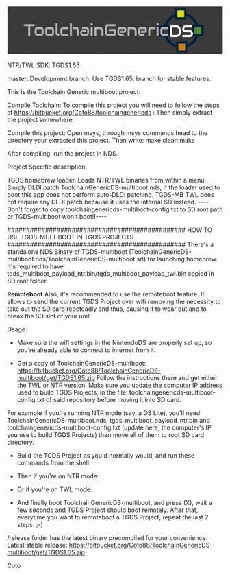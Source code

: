 ![ToolchainGenericDS](img/TGDS-Logo.png)

NTR/TWL SDK: TGDS1.65

master: Development branch. Use TGDS1.65: branch for stable features.

This is the Toolchain Generic multiboot project:

Compile Toolchain: To compile this project you will need to follow the steps at https://bitbucket.org/Coto88/toolchaingenericds : Then simply extract the project somewhere.

Compile this project: Open msys, through msys commands head to the directory your extracted this project. Then write: make clean make

After compiling, run the project in NDS.


Project Specific description: 

TGDS homebrew loader. Loads NTR/TWL binaries from within a menu. 
Simply DLDI patch ToolchainGenericDS-multiboot.nds, if the loader used to boot this app does not perform auto-DLDI patching.
TGDS-MB TWL does not require any DLDI patch because it uses the internal SD instead.
----Don't forget to copy toolchaingenericds-multiboot-config.txt to SD root path or TGDS-multiboot won't boot!!----

############################################### HOW TO USE TGDS-MULTIBOOT IN TGDS PROJECTS ############################################### 
There's a standalone NDS Binary of TGDS-multiboot (ToolchainGenericDS-multiboot.nds/ToolchainGenericDS-multiboot.srl) for launching homebrew.
It's required to have tgds_multiboot_payload_ntr.bin/tgds_multiboot_payload_twl.bin copied in SD root folder.


____Remoteboot____
Also, it's recommended to use the remoteboot feature. It allows to send the current TGDS Project over wifi removing the necessity
to take out the SD card repeteadly and thus, causing it to wear out and to break the SD slot of your unit.

Usage:
- Make sure the wifi settings in the NintendoDS are properly set up, so you're already able to connect to internet from it.

- Get a copy of ToolchainGenericDS-multiboot: https://bitbucket.org/Coto88/ToolchainGenericDS-multiboot/get/TGDS1.65.zip
Follow the instructions there and get either the TWL or NTR version. Make sure you update the computer IP address used to build TGDS Projects, 
in the file: toolchaingenericds-multiboot-config.txt of said repository before moving it into SD card.

For example if you're running NTR mode (say, a DS Lite), you'll need ToolchainGenericDS-multiboot.nds, tgds_multiboot_payload_ntr.bin
and toolchaingenericds-multiboot-config.txt (update here, the computer's IP you use to build TGDS Projects) then move all of them to root SD card directory.

- Build the TGDS Project as you'd normally would, and run these commands from the shell.
<make clean>
<make>

- Then if you're on NTR mode:
<remoteboot ntr_mode computer_ip_address>

- Or if you're on TWL mode:
<remoteboot twl_mode computer_ip_address>

- And finally boot ToolchainGenericDS-multiboot, and press (X), wait a few seconds and TGDS Project should boot remotely.
  After that, everytime you want to remoteboot a TGDS Project, repeat the last 2 steps. ;-)




/release folder has the latest binary precompiled for your convenience.
Latest stable release: https://bitbucket.org/Coto88/ToolchainGenericDS-multiboot/get/TGDS1.65.zip


Coto
